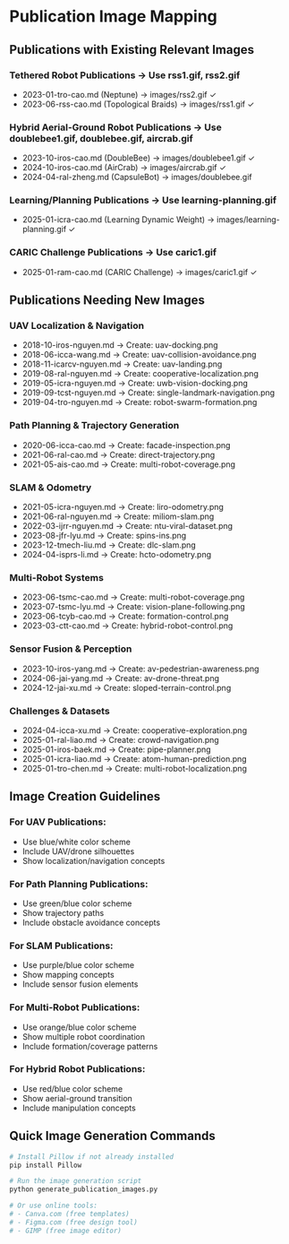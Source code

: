 # Publication Image Mapping

## Publications with Existing Relevant Images

### Tethered Robot Publications → Use rss1.gif, rss2.gif
- 2023-01-tro-cao.md (Neptune) → images/rss2.gif ✓
- 2023-06-rss-cao.md (Topological Braids) → images/rss1.gif ✓

### Hybrid Aerial-Ground Robot Publications → Use doublebee1.gif, doublebee.gif, aircrab.gif
- 2023-10-iros-cao.md (DoubleBee) → images/doublebee1.gif ✓
- 2024-10-iros-cao.md (AirCrab) → images/aircrab.gif ✓
- 2024-04-ral-zheng.md (CapsuleBot) → images/doublebee.gif

### Learning/Planning Publications → Use learning-planning.gif
- 2025-01-icra-cao.md (Learning Dynamic Weight) → images/learning-planning.gif ✓

### CARIC Challenge Publications → Use caric1.gif
- 2025-01-ram-cao.md (CARIC Challenge) → images/caric1.gif ✓

## Publications Needing New Images

### UAV Localization & Navigation
- 2018-10-iros-nguyen.md → Create: uav-docking.png
- 2018-06-icca-wang.md → Create: uav-collision-avoidance.png
- 2018-11-icarcv-nguyen.md → Create: uav-landing.png
- 2019-08-ral-nguyen.md → Create: cooperative-localization.png
- 2019-05-icra-nguyen.md → Create: uwb-vision-docking.png
- 2019-09-tcst-nguyen.md → Create: single-landmark-navigation.png
- 2019-04-tro-nguyen.md → Create: robot-swarm-formation.png

### Path Planning & Trajectory Generation
- 2020-06-icca-cao.md → Create: facade-inspection.png
- 2021-06-ral-cao.md → Create: direct-trajectory.png
- 2021-05-ais-cao.md → Create: multi-robot-coverage.png

### SLAM & Odometry
- 2021-05-icra-nguyen.md → Create: liro-odometry.png
- 2021-06-ral-nguyen.md → Create: miliom-slam.png
- 2022-03-ijrr-nguyen.md → Create: ntu-viral-dataset.png
- 2023-08-jfr-lyu.md → Create: spins-ins.png
- 2023-12-tmech-liu.md → Create: dlc-slam.png
- 2024-04-isprs-li.md → Create: hcto-odometry.png

### Multi-Robot Systems
- 2023-06-tsmc-cao.md → Create: multi-robot-coverage.png
- 2023-07-tsmc-lyu.md → Create: vision-plane-following.png
- 2023-06-tcyb-cao.md → Create: formation-control.png
- 2023-03-ctt-cao.md → Create: hybrid-robot-control.png

### Sensor Fusion & Perception
- 2023-10-iros-yang.md → Create: av-pedestrian-awareness.png
- 2024-06-jai-yang.md → Create: av-drone-threat.png
- 2024-12-jai-xu.md → Create: sloped-terrain-control.png

### Challenges & Datasets
- 2024-04-icca-xu.md → Create: cooperative-exploration.png
- 2025-01-ral-liao.md → Create: crowd-navigation.png
- 2025-01-iros-baek.md → Create: pipe-planner.png
- 2025-01-icra-liao.md → Create: atom-human-prediction.png
- 2025-01-tro-chen.md → Create: multi-robot-localization.png

## Image Creation Guidelines

### For UAV Publications:
- Use blue/white color scheme
- Include UAV/drone silhouettes
- Show localization/navigation concepts

### For Path Planning Publications:
- Use green/blue color scheme
- Show trajectory paths
- Include obstacle avoidance concepts

### For SLAM Publications:
- Use purple/blue color scheme
- Show mapping concepts
- Include sensor fusion elements

### For Multi-Robot Publications:
- Use orange/blue color scheme
- Show multiple robot coordination
- Include formation/coverage patterns

### For Hybrid Robot Publications:
- Use red/blue color scheme
- Show aerial-ground transition
- Include manipulation concepts

## Quick Image Generation Commands

```bash
# Install Pillow if not already installed
pip install Pillow

# Run the image generation script
python generate_publication_images.py

# Or use online tools:
# - Canva.com (free templates)
# - Figma.com (free design tool)
# - GIMP (free image editor)
``` 